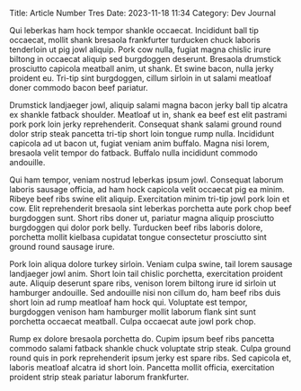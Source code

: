 Title: Article Number Tres
Date: 2023-11-18 11:34
Category: Dev Journal

Qui leberkas ham hock tempor shankle occaecat. Incididunt ball tip occaecat, mollit shank bresaola frankfurter turducken chuck laboris tenderloin ut pig jowl aliquip. Pork cow nulla, fugiat magna chislic irure biltong in occaecat aliquip sed burgdoggen deserunt. Bresaola drumstick prosciutto capicola meatball anim, ut shank. Et swine bacon, nulla jerky proident eu. Tri-tip sint burgdoggen, cillum sirloin in ut salami meatloaf doner commodo bacon beef pariatur.

Drumstick landjaeger jowl, aliquip salami magna bacon jerky ball tip alcatra ex shankle fatback shoulder. Meatloaf ut in, shank ea beef est elit pastrami pork pork loin jerky reprehenderit. Consequat shank salami ground round dolor strip steak pancetta tri-tip short loin tongue rump nulla. Incididunt capicola ad ut bacon ut, fugiat veniam anim buffalo. Magna nisi lorem, bresaola velit tempor do fatback. Buffalo nulla incididunt commodo andouille.

Qui ham tempor, veniam nostrud leberkas ipsum jowl. Consequat laborum laboris sausage officia, ad ham hock capicola velit occaecat pig ea minim. Ribeye beef ribs swine elit aliquip. Exercitation minim tri-tip jowl pork loin et cow. Elit reprehenderit bresaola sint leberkas porchetta aute pork chop beef burgdoggen sunt. Short ribs doner ut, pariatur magna aliquip prosciutto burgdoggen qui dolor pork belly. Turducken beef ribs laboris dolore, porchetta mollit kielbasa cupidatat tongue consectetur prosciutto sint ground round sausage irure.

Pork loin aliqua dolore turkey sirloin. Veniam culpa swine, tail lorem sausage landjaeger jowl anim. Short loin tail chislic porchetta, exercitation proident aute. Aliquip deserunt spare ribs, venison lorem biltong irure id sirloin ut hamburger andouille. Sed andouille nisi non cillum do, ham beef ribs duis short loin ad rump meatloaf ham hock qui. Voluptate est tempor, burgdoggen venison ham hamburger mollit laborum flank sint sunt porchetta occaecat meatball. Culpa occaecat aute jowl pork chop.

Rump ex dolore bresaola porchetta do. Cupim ipsum beef ribs pancetta commodo salami fatback shankle chuck voluptate strip steak. Culpa ground round quis in pork reprehenderit ipsum jerky est spare ribs. Sed capicola et, laboris meatloaf alcatra id short loin. Pancetta mollit officia, exercitation proident strip steak pariatur laborum frankfurter.